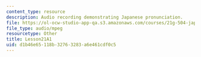 ```yaml
---
content_type: resource
description: Audio recording demonstrating Japanese pronunciation.
file: https://ol-ocw-studio-app-qa.s3.amazonaws.com/courses/21g-504-japanese-iv-spring-2009/d1b46e65118b32763283a6e461cdf0c5_Lesson21A1.mp3
file_type: audio/mpeg
resourcetype: Other
title: Lesson21A1
uid: d1b46e65-118b-3276-3283-a6e461cdf0c5
---
```

